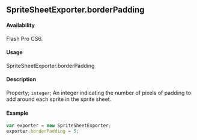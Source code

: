 ## SpriteSheetExporter.borderPadding

#### Availability

Flash Pro CS6.

#### Usage

SpriteSheetExporter.borderPadding

#### Description

Property; `integer`; An integer indicating the number of pixels of padding to add around each sprite in the sprite sheet.

#### Example

```javascript
var exporter = new SpriteSheetExporter;
exporter.borderPadding = 5;
```

